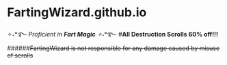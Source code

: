 # FartingWizard.github.io
✧˖*°࿐ Proficient in ***Fart Magic*** ✧˖*°࿐
#**All Destruction Scrolls 60% off!!!**
######~~FartingWizard is not responsible for any damage caused by misuse of scrolls~~
